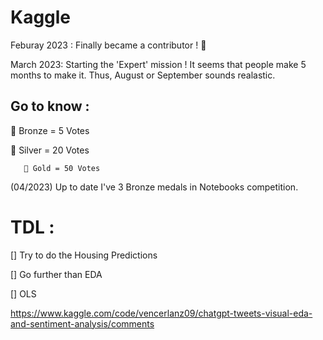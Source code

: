 # Kaggle

Feburay 2023 : Finally became a contributor ! 🎉

March 2023: Starting the 'Expert' mission ! 
It seems that people make 5 months to make it. Thus, August or September sounds realastic. 


## Go to know : 
🥉 Bronze = 5 Votes

   🥈 Silver = 20 Votes
   
       🥇 Gold = 50 Votes 
       
       

(04/2023) Up to date I've 3 Bronze medals in Notebooks competition. 



# TDL : 

[] Try to do the Housing Predictions

[] Go further than EDA 

[] OLS



https://www.kaggle.com/code/vencerlanz09/chatgpt-tweets-visual-eda-and-sentiment-analysis/comments
